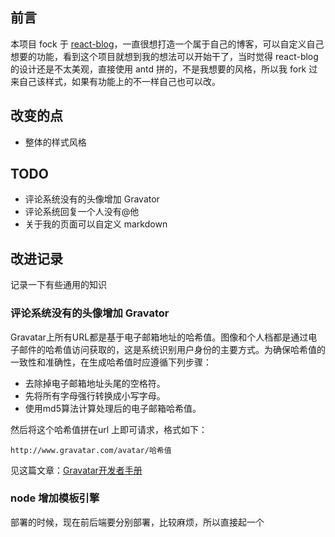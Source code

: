 ## 前言

本项目 fock 于 [react-blog](https://github.com/gershonv/react-blog)，一直很想打造一个属于自己的博客，可以自定义自己想要的功能，看到这个项目就想到我的想法可以开始干了，当时觉得 react-blog 的设计还是不太美观，直接使用 antd 拼的，不是我想要的风格，所以我 fork 过来自己该样式，如果有功能上的不一样自己也可以改。


## 改变的点

- 整体的样式风格

## TODO
- 评论系统没有的头像增加 Gravator
- 评论系统回复一个人没有@他
- 关于我的页面可以自定义 markdown

## 改进记录
记录一下有些通用的知识

### 评论系统没有的头像增加 Gravator

Gravatar上所有URL都是基于电子邮箱地址的哈希值。图像和个人档都是通过电子邮件的哈希值访问获取的，这是系统识别用户身份的主要方式。为确保哈希值的一致性和准确性，在生成哈希值时应遵循下列步骤：

- 去除掉电子邮箱地址头尾的空格符。
- 先将所有字母强行转换成小写字母。
- 使用md5算法计算处理后的电子邮箱哈希值。

然后将这个哈希值拼在url 上即可请求，格式如下：

```
http://www.gravatar.com/avatar/哈希值
```
见这篇文章：[Gravatar开发者手册
](https://cloud.tencent.com/developer/article/1025069)

### node 增加模板引擎

部署的时候，现在前后端要分别部署，比较麻烦，所以直接起一个
